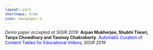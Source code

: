 ```yaml
---
layout: post
shortnews: true
icon: newspaper-o
---
```

<i>Demo paper accepted at SIGIR 2019:</i> <b>Arpan Mukherjee, Shubhi Tiwari, Tanya Chowdhury and Tanmoy Chakraborty</b>. <font color="blue">Automatic Curation of Content Tables for Educational Videos</font><i>, SIGIR 2019